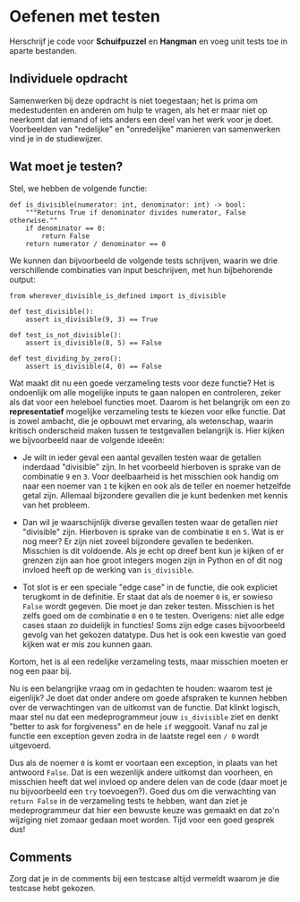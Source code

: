 # Oefenen met testen

Herschrijf je code voor **Schuifpuzzel** en **Hangman** en voeg unit tests toe in aparte bestanden.

## Individuele opdracht

Samenwerken bij deze opdracht is niet toegestaan; het is prima om medestudenten en anderen om hulp te vragen, als het er maar niet op neerkomt dat iemand of iets anders een deel van het werk voor je doet. Voorbeelden van "redelijke" en "onredelijke" manieren van samenwerken vind je in de studiewijzer.

## Wat moet je testen?

Stel, we hebben de volgende functie:

    def is_divisible(numerator: int, denominator: int) -> bool:
        """Returns True if denominator divides numerator, False otherwise.""
        if denominator == 0:
            return False
        return numerator / denominator == 0

We kunnen dan bijvoorbeeld de volgende tests schrijven, waarin we drie verschillende combinaties van input beschrijven, met hun bijbehorende output:

    from wherever_divisible_is_defined import is_divisible

    def test_divisible():
        assert is_divisible(9, 3) == True

    def test_is_not_divisible():
        assert is_divisible(8, 5) == False

    def test_dividing_by_zero():
        assert is_divisible(4, 0) == False

Wat maakt dit nu een goede verzameling tests voor deze functie? Het is ondoenlijk om alle mogelijke inputs te gaan nalopen en controleren, zeker als dat voor een heleboel functies moet. Daarom is het belangrijk om een zo **representatief** mogelijke verzameling tests te kiezen voor elke functie. Dat is zowel ambacht, die je opbouwt met ervaring, als wetenschap, waarin kritisch onderscheid maken tussen te testgevallen belangrijk is. Hier kijken we bijvoorbeeld naar de volgende ideeën:

- Je wilt in ieder geval een aantal gevallen testen waar de getallen inderdaad "divisible" zijn. In het voorbeeld hierboven is sprake van de combinatie `9` en `3`. Voor deelbaarheid is het misschien ook handig om naar een noemer van `1` te kijken en ook als de teller en noemer hetzelfde getal zijn. Allemaal bijzondere gevallen die je kunt bedenken met kennis van het probleem.

- Dan wil je waarschijnlijk diverse gevallen testen waar de getallen *niet* "divisible" zijn. Hierboven is sprake van de combinatie `8` en `5`. Wat is er nog meer? Er zijn niet zoveel bijzondere gevallen te bedenken. Misschien is dit voldoende. Als je echt op dreef bent kun je kijken of er grenzen zijn aan hoe groot integers mogen zijn in Python en of dit nog invloed heeft op de werking van `is_divisible`.

- Tot slot is er een speciale "edge case" in de functie, die ook expliciet terugkomt in de definitie. Er staat dat als de noemer `0` is, er sowieso `False` wordt gegeven. Die moet je dan zeker testen. Misschien is het zelfs goed om de combinatie `0` en `0` te testen. Overigens: niet alle edge cases staan zo duidelijk in functies! Soms zijn edge cases bijvoorbeeld gevolg van het gekozen datatype. Dus het is ook een kwestie van goed kijken wat er mis zou kunnen gaan.

Kortom, het is al een redelijke verzameling tests, maar misschien moeten er nog een paar bij.

Nu is een belangrijke vraag om in gedachten te houden: waarom test je eigenlijk? Je doet dat onder andere om goede afspraken te kunnen hebben over de verwachtingen van de uitkomst van de functie. Dat klinkt logisch, maar stel nu dat een medeprogrammeur jouw `is_divisible` ziet en denkt "better to ask for forgiveness" en de hele `if` weggooit. Vanaf nu zal je functie een exception geven zodra in de laatste regel een `/ 0` wordt uitgevoerd.

Dus als de noemer `0` is komt er voortaan een exception, in plaats van het antwoord `False`. Dat is een wezenlijk andere uitkomst dan voorheen, en misschien heeft dat wel invloed op andere delen van de code (daar moet je nu bijvoorbeeld een `try` toevoegen?). Goed dus om die verwachting van `return False` in de verzameling tests te hebben, want dan ziet je medeprogrammeur dat hier een bewuste keuze was gemaakt en dat zo'n wijziging niet zomaar gedaan moet worden. Tijd voor een goed gesprek dus!

## Comments

Zorg dat je in de comments bij een testcase altijd vermeldt waarom je die testcase hebt gekozen.


<!--
As you are about to find out, testing code with side effects is quite a bit more difficult and messy than the above. This is why it is good practice to separate things like prompts for input and prints for output to small separate functions. That way you can more easily test all your other code using short and simple tests like the above.

That said, you cannot always avoid IO (input-output). Below you will find how you can still test your functions even if they do contain IO side effects.
 -->

<!--### Testing with print statements (stdout)

What if a function is built around side effects? For instance, a function that prints output instead of returning a value. Something like the following:

    def is_divisible(numerator: int, denumerator: int) -> bool:
        """Tells the user whether denumerator divides the numerator.""
        if denumerator == 0 or int / denumerator != 0:
            print(f"{denumerator} does not divide {numerator}!")
        else:
            print(f"{denumerator} divides {numerator}!")

In this case we need our testing code to be able read from stdout. That is the output stream that Python's `print()` dumps its output to. `mypy` manages this with a special fixture called `capsys`. You can find the official docs [here](https://docs.pytest.org/en/7.1.x/how-to/capture-stdout-stderr.html#accessing-captured-output-from-a-test-function). This is how you could use `capsys` to test the function `is_divisible` above:

    def test_myoutput(capsys):
        # execute the function is_divisible
        is_divisible(9, 3)

        # have capsys read from stdout (and stderr)
        captured = capsys.readouterr()

        # assert that exactly "9 divides 3!\n" was printed
        assert captured.out == "9 divides 3!\n"

> Note that you do not have to check for exact output. Python comes with a bunch of useful string functions that allow for rough comparisons. For instance, maybe you are satisfied with just the word "divides" being printed. You could test for this with `assert "divides" in captured.out`. Or perhaps you do not want to check with capitalization like so: `assert captured.out.lower() == "9 divides 3!\n"`. Or maybe it is fine that a newline is omitted? `assert captured.out.strip() == "9 divides 3!"`


### Testing with user input (stdin)

In Python you can prompt a user for input with the function `input`. This function will wait until the user has typed something and hit Enter. Underneath the hood `input` reads its input from another stream called `stdin`. `input` waits until it can read anything from `stdin`.

This waiting behavior of `input` is almost always unwanted in an automated testing environment. After all nobody wants their tests to hang indefinitely. That is why the creators of `pytest` disable the `input` function by default. This is what you'll see if you run tests while the code contains a call to `input`:

    $ echo "input()" >> foo.py
    $ echo "def test_foo():\n    import foo" >> "test_foo.py"
    $ pytest
    ...
    OSError: pytest: reading from stdin while output is captured!  Consider using `-s`.
    ...

But what if we do want to test code with a call to input? Perhaps the following function:

    def get_positive_number():
        number = -1
        while number < 0:
            number = int(input("Enter a positive number: "))
        return number

If we want to test this function, we are going to have to mock `stdin`. In other words, change `stdin` to something else that closely resembles the `stdin` and does what we want it to do for the tests. Mocking is a common practice in software testing, especially in larger projects with various components. For instance, if our program works with a live database, we probably want to create a mock database that contains just the items we want for our tests.

Mocking or otherwise changing code while the code is running is called [monkey patching](https://en.wikipedia.org/wiki/Monkey_patch). `pytest` provides a `monkeypatch` fixture for this that we can use like so:

    from wherever_get_positive_number_is_defined import get_positive_number
    import io

    def test_get_positive_number(monkeypatch):
        # Mock stdin with another file-like object containing just the string 10
        mock_stdin = io.StringIO("10")

        # Monkey patch sys.stdin (stdin) to our new mock_stdin
        monkeypatch.setattr("sys.stdin", mock_stdin)

        # Test whether get_positive_number reads our input correctly
        assert get_positive_number() == 10

> For the technically curious, `sys.stdin` is how you would access `stdin` in Python. Do not forget to `import sys` first. `io` is a Python module for dealing with input-output streams. You can find the docs [here](https://docs.python.org/3/library/io.html).

-->
